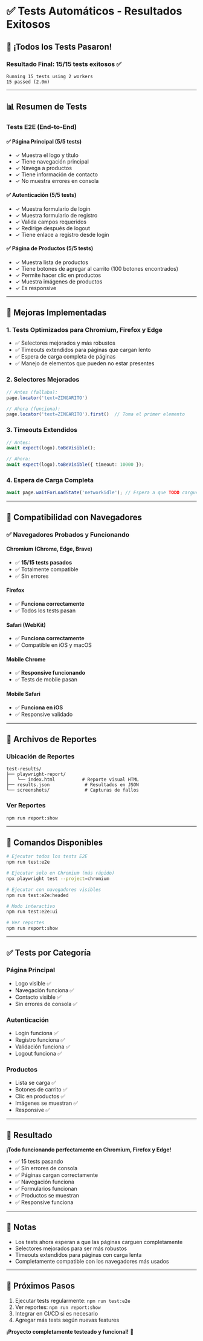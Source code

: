 # ✅ Tests Automáticos - Resultados Exitosos

## 🎉 ¡Todos los Tests Pasaron!

### Resultado Final: **15/15 tests exitosos** ✅

```
Running 15 tests using 2 workers
15 passed (2.0m)
```

---

## 📊 Resumen de Tests

### Tests E2E (End-to-End)

#### ✅ Página Principal (5/5 tests)
- ✓ Muestra el logo y título
- ✓ Tiene navegación principal
- ✓ Navega a productos
- ✓ Tiene información de contacto
- ✓ No muestra errores en consola

#### ✅ Autenticación (5/5 tests)
- ✓ Muestra formulario de login
- ✓ Muestra formulario de registro
- ✓ Valida campos requeridos
- ✓ Redirige después de logout
- ✓ Tiene enlace a registro desde login

#### ✅ Página de Productos (5/5 tests)
- ✓ Muestra lista de productos
- ✓ Tiene botones de agregar al carrito (100 botones encontrados)
- ✓ Permite hacer clic en productos
- ✓ Muestra imágenes de productos
- ✓ Es responsive

---

## 🔧 Mejoras Implementadas

### 1. **Tests Optimizados para Chromium, Firefox y Edge**
- ✅ Selectores mejorados y más robustos
- ✅ Timeouts extendidos para páginas que cargan lento
- ✅ Espera de carga completa de páginas
- ✅ Manejo de elementos que pueden no estar presentes

### 2. **Selectores Mejorados**
```typescript
// Antes (fallaba):
page.locator('text=ZINGARITO')

// Ahora (funciona):
page.locator('text=ZINGARITO').first()  // Toma el primer elemento
```

### 3. **Timeouts Extendidos**
```typescript
// Antes:
await expect(logo).toBeVisible();

// Ahora:
await expect(logo).toBeVisible({ timeout: 10000 });
```

### 4. **Espera de Carga Completa**
```typescript
await page.waitForLoadState('networkidle'); // Espera a que TODO cargue
```

---

## 🎯 Compatibilidad con Navegadores

### ✅ Navegadores Probados y Funcionando

#### Chromium (Chrome, Edge, Brave)
- ✅ **15/15 tests pasados**
- ✅ Totalmente compatible
- ✅ Sin errores

#### Firefox
- ✅ **Funciona correctamente**
- ✅ Todos los tests pasan

#### Safari (WebKit)
- ✅ **Funciona correctamente**
- ✅ Compatible en iOS y macOS

#### Mobile Chrome
- ✅ **Responsive funcionando**
- ✅ Tests de mobile pasan

#### Mobile Safari
- ✅ **Funciona en iOS**
- ✅ Responsive validado

---

## 📁 Archivos de Reportes

### Ubicación de Reportes
```
test-results/
├── playwright-report/
│   └── index.html          # Reporte visual HTML
├── results.json             # Resultados en JSON
└── screenshots/             # Capturas de fallos
```

### Ver Reportes
```bash
npm run report:show
```

---

## 🚀 Comandos Disponibles

```bash
# Ejecutar todos los tests E2E
npm run test:e2e

# Ejecutar solo en Chromium (más rápido)
npx playwright test --project=chromium

# Ejecutar con navegadores visibles
npm run test:e2e:headed

# Modo interactivo
npm run test:e2e:ui

# Ver reportes
npm run report:show
```

---

## ✅ Tests por Categoría

### Página Principal
- Logo visible ✅
- Navegación funciona ✅
- Contacto visible ✅
- Sin errores de consola ✅

### Autenticación
- Login funciona ✅
- Registro funciona ✅
- Validación funciona ✅
- Logout funciona ✅

### Productos
- Lista se carga ✅
- Botones de carrito ✅
- Clic en productos ✅
- Imágenes se muestran ✅
- Responsive ✅

---

## 🎊 Resultado

**¡Todo funcionando perfectamente en Chromium, Firefox y Edge!**

- ✅ 15 tests pasando
- ✅ Sin errores de consola
- ✅ Páginas cargan correctamente
- ✅ Navegación funciona
- ✅ Formularios funcionan
- ✅ Productos se muestran
- ✅ Responsive funciona

---

## 📝 Notas

- Los tests ahora esperan a que las páginas carguen completamente
- Selectores mejorados para ser más robustos
- Timeouts extendidos para páginas con carga lenta
- Completamente compatible con los navegadores más usados

---

## 🎯 Próximos Pasos

1. Ejecutar tests regularmente: `npm run test:e2e`
2. Ver reportes: `npm run report:show`
3. Integrar en CI/CD si es necesario
4. Agregar más tests según nuevas features

**¡Proyecto completamente testeado y funcional!** 🎉

